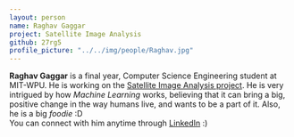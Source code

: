 ```yaml
---
layout: person
name: Raghav Gaggar
project: Satellite Image Analysis
github: 27rg5
profile_picture: "../../img/people/Raghav.jpg"
---
```

**Raghav Gaggar** is a final year, Computer Science Engineering student at MIT-WPU. He is working on the [Satellite Image Analysis project](https://github.com/algoasylum/SatelliteImageAnalysis). He is very intrigued by how *Machine Learning* works, believing that it can bring a big, positive change in the way humans live, and wants to be a part of it. Also, he is a big *foodie* :D   
You can connect with him anytime through [LinkedIn](www.linkedin.com/in/raghav-gaggar-77948a145) :)
